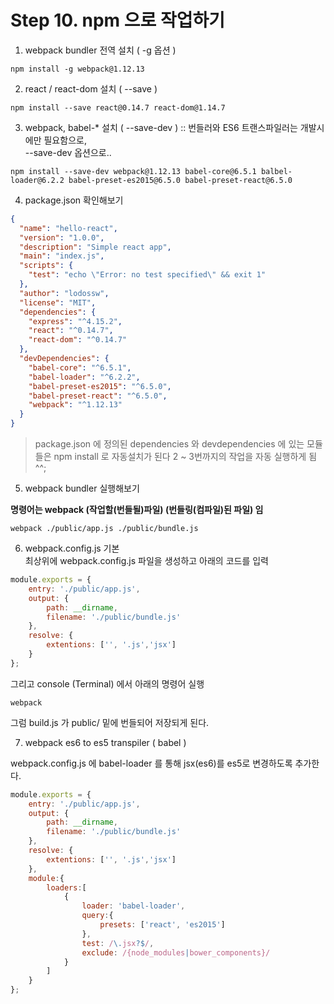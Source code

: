 # Step 10. npm 으로 작업하기    

1. webpack bundler 전역 설치 ( -g 옵션 )

~~~~console
npm install -g webpack@1.12.13   
~~~~
2. react / react-dom 설치 ( --save )

~~~~console
npm install --save react@0.14.7 react-dom@1.14.7  
~~~~

3. webpack, babel-* 설치 ( --save-dev ) :: 번들러와 ES6 트랜스파일러는 개발시에만 필요함으로,  
 --save-dev 옵션으로..

~~~~console
npm install --save-dev webpack@1.12.13 babel-core@6.5.1 balbel-loader@6.2.2 babel-preset-es2015@6.5.0 babel-preset-react@6.5.0   
~~~~  

4. package.json 확인해보기 

~~~json
{
  "name": "hello-react",
  "version": "1.0.0",
  "description": "Simple react app",
  "main": "index.js",
  "scripts": {
    "test": "echo \"Error: no test specified\" && exit 1"
  },
  "author": "lodossw",
  "license": "MIT",
  "dependencies": {
    "express": "^4.15.2",
    "react": "^0.14.7",
    "react-dom": "^0.14.7"
  },
  "devDependencies": {
    "babel-core": "^6.5.1",
    "babel-loader": "^6.2.2",
    "babel-preset-es2015": "^6.5.0",
    "babel-preset-react": "^6.5.0",
    "webpack": "^1.12.13"
  }
}
~~~

> package.json 에 정의된 dependencies 와 devdependencies 에 있는 모듈들은 npm install 로 자동설치가 된다 
> 2 ~ 3번까지의 작업을 자동 실행하게 됨 ^^;  
  

5. webpack bundler 실행해보기 
  
**명령어는 webpack (작업할(번들될)파일) (번들링(컴파일)된 파일) 임**  


~~~console
webpack ./public/app.js ./public/bundle.js 
~~~

6. webpack.config.js 기본   
최상위에 webpack.config.js 파일을 생성하고 아래의 코드를 입력 

~~~javascript
module.exports = {
    entry: './public/app.js',
    output: {
        path: __dirname,
        filename: './public/bundle.js'
    },
    resolve: {
        extentions: ['', '.js','jsx']
    }
};
~~~
  
그리고 console (Terminal) 에서 아래의 명령어 실행   
~~~console
webpack 
~~~

그럼 build.js 가 public/ 밑에 번들되어 저장되게 된다. 

7. webpack es6 to es5 transpiler ( babel )  

webpack.config.js 에 babel-loader 를 통해 jsx(es6)를 es5로 변경하도록 추가한다.   
  
~~~javascript
module.exports = {
    entry: './public/app.js',
    output: {
        path: __dirname,
        filename: './public/bundle.js'
    },
    resolve: {
        extentions: ['', '.js','jsx']
    },
    module:{
        loaders:[
            {
                loader: 'babel-loader',
                query:{
                    presets: ['react', 'es2015']
                },
                test: /\.jsx?$/,
                exclude: /{node_modules|bower_components}/
            }
        ]
    }
};
~~~
